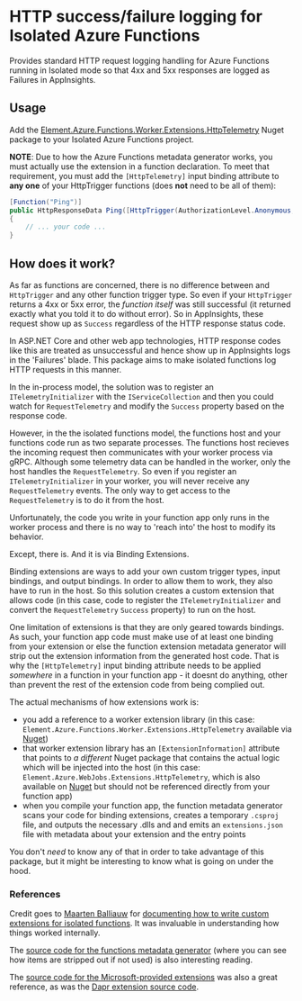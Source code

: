 # HTTP success/failure logging for Isolated Azure Functions
Provides standard HTTP request logging handling for Azure Functions running in Isolated mode so that 4xx and 5xx responses are logged as Failures in AppInsights.

## Usage
Add the [Element.Azure.Functions.Worker.Extensions.HttpTelemetry](https://www.nuget.org/packages/Element.Azure.Functions.Worker.Extensions.HttpTelemetry) Nuget package to your Isolated Azure Functions project.

**NOTE**: Due to how the Azure Functions metadata generator works, you must actually use the extension in a function declaration. To meet that requirement, you must add the `[HttpTelemetry]` input binding attribute to **any one** of your HttpTrigger functions (does **not** need to be all of them):

``` csharp
[Function("Ping")]
public HttpResponseData Ping([HttpTrigger(AuthorizationLevel.Anonymous, "get", Route = "ping")] HttpRequestData req, [HttpTelemetry] object ignore)
{
    // ... your code ...
}
```

## How does it work?

As far as functions are concerned, there is no difference between and `HttpTrigger` and any other function trigger type. So even if your `HttpTrigger` returns a 4xx or 5xx error, the *function itself* was still successful (it returned exactly what you told it to do without error). So in AppInsights, these request show up as `Success` regardless of the HTTP response status code.

In ASP.NET Core and other web app technologies, HTTP response codes like this are treated as unsuccessful and hence show up in AppInsights logs in the 'Failures' blade. This package aims to make isolated functions log HTTP requests in this manner.

In the in-process model, the solution was to register an `ITelemetryInitializer` with the `IServiceCollection` and then you could watch for `RequestTelemetry` and modify the `Success` property based on the response code.

However, in the the isolated functions model, the functions host and your functions code run as two separate processes. The functions host recieves the incoming request then communicates with your worker process via gRPC. Although some telemetry data can be handled in the worker, only the host handles the `RequestTelemetry`. So even if you register an `ITelemetryInitializer` in your worker, you will never receive any `RequestTelemetry` events. The only way to get access to the `RequestTelemetry` is to do it from the host.

Unfortunately, the code you write in your function app only runs in the worker process and there is no way to 'reach into' the host to modify its behavior.

Except, there is. And it is via Binding Extensions.

Binding extensions are ways to add your own custom trigger types, input bindings, and output bindings. In order to allow them to work, they also have to run in the host. So this solution creates a custom extension that allows code (in this case, code to register the `ITelemetryInitializer` and convert the `RequestTelemetry` `Success` property) to run on the host.

One limitation of extensions is that they are only geared towards bindings. As such, your function app code must make use of at least one binding from your extension or else the function extension metadata generator will strip out the extension information from the generated host code. That is why the `[HttpTelemetry]` input binding attribute needs to be applied _somewhere_ in a function in your function app - it doesnt do anything, other than prevent the rest of the extension code from being complied out.

The actual mechanisms of how extensions work is:
- you add a reference to a worker extension library (in this case: `Element.Azure.Functions.Worker.Extensions.HttpTelemetry` available via [Nuget](https://www.nuget.org/packages/Element.Azure.Functions.Worker.Extensions.HttpTelemetry))
- that worker extension library has an `[ExtensionInformation]` attribute that points to *a different* Nuget package that contains the actual logic which will be injected into the host (in this case: `Element.Azure.WebJobs.Extensions.HttpTelemetry`, which is also available on [Nuget](https://www.nuget.org/packages/Element.Azure.WebJobs.Extensions.HttpTelemetry) but should not be referenced directly from your function app)
- when you compile your function app, the function metadata generator scans your code for binding extensions, creates a temporary `.csproj` file, and outputs the necessary .dlls and and emits an `extensions.json` file with metadata about your extension and the entry points

You don't _need_ to know any of that in order to take advantage of this package, but it might be interesting to know what is going on under the hood.

### References

Credit goes to [Maarten Balliauw](https://github.com/maartenba) for [documenting how to write custom extensions for isolated functions](https://blog.maartenballiauw.be/post/2021/06/01/custom-bindings-with-azure-functions-dotnet-isolated-worker.html). It was invaluable in understanding how things worked internally.

The [source code for the functions metadata generator](https://github.com/Azure/azure-functions-dotnet-worker/blob/bba8136917f2a60d884387182fca35ed19aaf8e4/sdk/FunctionMetadataLoaderExtension/Startup.cs) (where you can see how items are stripped out if not used) is also interesting reading.

The [source code for the Microsoft-provided extensions](https://github.com/Azure/azure-functions-dotnet-worker/tree/main/extensions) was also a great reference, as was the [Dapr extension source code](https://github.com/Azure/azure-functions-dapr-extension/tree/master/src).
